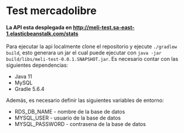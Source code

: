 # Test mercadolibre
#### La API esta desplegada en http://meli-test.sa-east-1.elasticbeanstalk.com/stats

Para ejecutar la api localmente clone el repositorio y ejecute ```./gradlew build```, esto generara un jar el cual puede ejecutar 
con ```java -jar build/libs/meli-test-0.0.1.SNAPSHOT.jar```.
Es necesario contar con las siguientes dependencias:
* Java 11
* MySQL
* Gradle 5.6.4

Además, es necesario definir las siguientes variables de entorno:
* RDS_DB_NAME - nombre de la base de datos
* MYSQL_USER - usuario de la base de datos
* MYSQL_PASSWORD - contrasena de la base de datos
